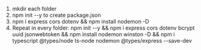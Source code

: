 1. mkdir each folder
2. npm init --y to create package.json
3. npm i express cors dotenv && npm install nodemon -D
4. Repeat in every folder:
   npm init --y && npm i express cors dotenv bcrypt uuid jsonwebtoken && npm install nodemon winston -D && npm i typescript @types/node ts-node nodemon @types/express --save-dev
